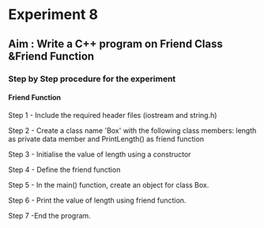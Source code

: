 # Experiment 8
## Aim : Write a C++ program on Friend Class &Friend Function
### Step by Step procedure for the experiment

#### Friend Function
Step 1 - Include the required header files (iostream and string.h)

Step 2 - Create a class name 'Box' with the following class members: length as private data member and PrintLength() as friend function

Step 3 - Initialise the value of length using a constructor

Step 4 - Define the friend function

Step 5 - In the main() function, create an object for class Box.

Step 6 - Print the value of length using friend function.

Step 7 -End the program.
